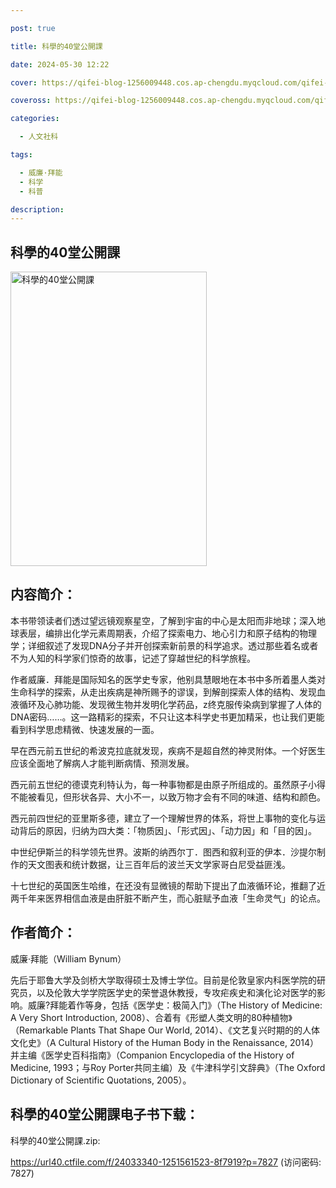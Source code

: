 ```yaml
---

post: true

title: 科學的40堂公開課

date: 2024-05-30 12:22

cover: https://qifei-blog-1256009448.cos.ap-chengdu.myqcloud.com/qifei-blog/s33945000.jpg

coveross: https://qifei-blog-1256009448.cos.ap-chengdu.myqcloud.com/qifei-blog/s33945000.jpg

categories:

  - 人文社科

tags:

  - 威廉·拜能
  - 科学
  - 科普

description:
---
```


## 科學的40堂公開課

<img alt="科學的40堂公開課" class="aligncenter loading" data-was-processed="true" decoding="async" fetchpriority="high" height="471" src="https://qifei-blog-1256009448.cos.ap-chengdu.myqcloud.com/qifei-blog/s33945000.jpg" style="cursor: zoom-in;" width="314"/>

## 内容简介：

本书带领读者们透过望远镜观察星空，了解到宇宙的中心是太阳而非地球；深入地球表层，编排出化学元素周期表，介绍了探索电力、地心引力和原子结构的物理学；详细叙述了发现DNA分子并开创探索新前景的科学追求。透过那些着名或者不为人知的科学家们惊奇的故事，记述了穿越世纪的科学旅程。

作者威廉．拜能是国际知名的医学史专家，他别具慧眼地在本书中多所着墨人类对生命科学的探索，从走出疾病是神所赐予的谬误，到解剖探索人体的结构、发现血液循环及心肺功能、发现微生物并发明化学药品，z终克服传染病到掌握了人体的DNA密码……。这一路精彩的探索，不只让这本科学史书更加精采，也让我们更能看到科学思虑精微、快速发展的一面。

早在西元前五世纪的希波克拉底就发现，疾病不是超自然的神灵附体。一个好医生应该全面地了解病人才能判断病情、预测发展。

西元前五世纪的德谟克利特认为，每一种事物都是由原子所组成的。虽然原子小得不能被看见，但形状各异、大小不一，以致万物才会有不同的味道、结构和颜色。

西元前四世纪的亚里斯多德，建立了一个理解世界的体系，将世上事物的变化与运动背后的原因，归纳为四大类：「物质因」、「形式因」、「动力因」和「目的因」。

中世纪伊斯兰的科学领先世界。波斯的纳西尔丁．图西和叙利亚的伊本．沙提尔制作的天文图表和统计数据，让三百年后的波兰天文学家哥白尼受益匪浅。

十七世纪的英国医生哈维，在还没有显微镜的帮助下提出了血液循环论，推翻了近两千年来医界相信血液是由肝脏不断产生，而心脏赋予血液「生命灵气」的论点。

## 作者简介：

威廉·拜能（William Bynum）

先后于耶鲁大学及剑桥大学取得硕士及博士学位。目前是伦敦皇家内科医学院的研究员，以及伦敦大学学院医学史的荣誉退休教授，专攻疟疾史和演化论对医学的影响。威廉?拜能着作等身，包括《医学史：极简入门》（The History of Medicine: A Very Short Introduction, 2008）、合着有《形塑人类文明的80种植物》（Remarkable Plants That Shape Our World, 2014）、《文艺复兴时期的的人体文化史》（A Cultural History of the Human Body in the Renaissance, 2014）并主编《医学史百科指南》（Companion Encyclopedia of the History of Medicine, 1993；与Roy Porter共同主编）及《牛津科学引文辞典》（The Oxford Dictionary of Scientific Quotations, 2005）。

## 科學的40堂公開課电子书下载：

科學的40堂公開課.zip: 

https://url40.ctfile.com/f/24033340-1251561523-8f7919?p=7827 (访问密码: 7827)
